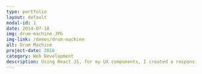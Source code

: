 ```yaml
---
type: portfolio
layout: default
modal-id: 1
date: 2014-07-18
img: drum-machine.JPG
img-link: /demos/drum-machine
alt: Drum Machine
project-date: 2016
category: Web Development
description: Using React JS, for my UX components, I created a responsive sound board that scales based on the number of sound sample sources. Use your keyboard or your mouse to play the sounds. All sound collected with a microphone from different locations around downtown portland. <a href="/demos/drum-machine">PROJECT DEMO</a>
---
```

